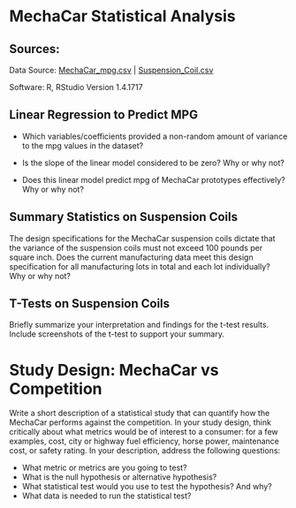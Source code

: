 # MechaCar Statistical Analysis

## Sources:

Data Source:  [MechaCar_mpg.csv](https://github.com/monsecc01/MechaCar_Statistical_Analysis/blob/621f72d1094689ed2c9b467a1d42d3dcff991481/Resources/MechaCar_mpg.csv) | 
[Suspension_Coil.csv](https://github.com/monsecc01/MechaCar_Statistical_Analysis/blob/621f72d1094689ed2c9b467a1d42d3dcff991481/Resources/Suspension_Coil.csv)

Software: R, RStudio Version 1.4.1717

## Linear Regression to Predict MPG

* Which variables/coefficients provided a non-random amount of variance to the mpg values in the dataset?

* Is the slope of the linear model considered to be zero? Why or why not?

* Does this linear model predict mpg of MechaCar prototypes effectively? Why or why not?

## Summary Statistics on Suspension Coils

The design specifications for the MechaCar suspension coils dictate that the variance of the suspension coils must not exceed 100 pounds per square inch. 
Does the current manufacturing data meet this design specification for all manufacturing lots in total and each lot individually? Why or why not?

## T-Tests on Suspension Coils
Briefly summarize your interpretation and findings for the t-test results. Include screenshots of the t-test to support your summary.

# Study Design: MechaCar vs Competition
Write a short description of a statistical study that can quantify how the MechaCar performs against the competition. In your study design, think critically about what metrics would be of interest to a consumer: for a few examples, cost, city or highway fuel efficiency, horse power, maintenance cost, or safety rating.
In your description, address the following questions:
* What metric or metrics are you going to test?
* What is the null hypothesis or alternative hypothesis?
* What statistical test would you use to test the hypothesis? And why?
* What data is needed to run the statistical test?
